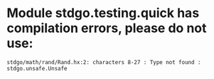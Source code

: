 # Module stdgo.testing.quick has compilation errors, please do not use:
```
stdgo/math/rand/Rand.hx:2: characters 8-27 : Type not found : stdgo.unsafe.Unsafe

```

